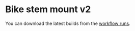 # Bike stem mount v2

You can download the latest builds from the [workflow runs](https://github.com/Yeicor-3d/bike-stem-mount-v2/actions/workflows/main.yml).

<!--
You can preview the model in an interactive demo by clicking the following render of the latest design:

[![core.png](https://yeicor-3d.github.io/bike-stem-mount-v2/models/src/core/core.png)](https://yeicor-3d.github.io/bike-stem-mount-v2/)

![core.svg](https://yeicor-3d.github.io/bike-stem-mount-v2/models/src/core/core.svg)
-->